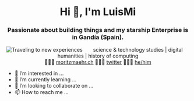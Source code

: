<h1 align="center">Hi 👋, I'm LuisMi</h1>
<h3 align="center">Passionate about building things and my starship Enterprise is in Gandía (Spain).
</h3>
<p align='center'><img src="https://user-images.githubusercontent.com/2465189/132078229-ea0a5f22-1a3c-4a15-884d-42d4d5c7df56.jpg"
     alt="Traveling to new experiences"
     style="float: left; margin-right: 10px;" /></p>

<p align='center'>science & technology studies | digital humanities | history of computing<br>👨🏻‍💻 <a href="https://moritzmaehr.ch/">moritzmaehr.ch</a> 🙇🏻‍♂️ <a href="https://twitter.com/moritzmaehr">twitter</a> 🧜🏻‍♂️ <a href="https://pronoun.is/he">he/him</a></p>

- 👀 I’m interested in ...
- 🌱 I’m currently learning ...
- 💞️ I’m looking to collaborate on ...
- 📫 How to reach me ...

<!---
luismidelgado/luismidelgado is a ✨ special ✨ repository because its `README.md` (this file) appears on your GitHub profile.
You can click the Preview link to take a look at your changes.
<img src="https://user-images.githubusercontent.com/2465189/132078229-ea0a5f22-1a3c-4a15-884d-42d4d5c7df56.jpg"
     alt="Markdown Monster icon"
     style="float: left; margin-right: 10px;" />
--->
